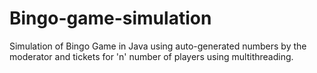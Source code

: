 # Bingo-game-simulation
Simulation of Bingo Game in Java using auto-generated numbers by the moderator and tickets for 'n' number of players using multithreading.
